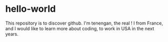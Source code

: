 # hello-world
This repository is to discover github.
I'm tenengan, the real !
I from France, and I would like to learn more about coding, to work in USA in the next years.
